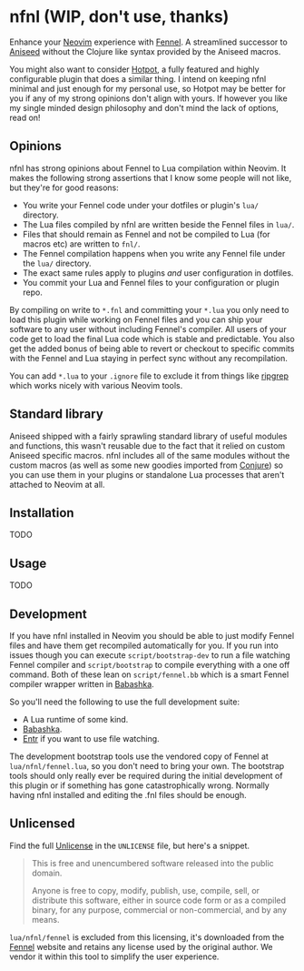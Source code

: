 # nfnl (WIP, don't use, thanks)

Enhance your [Neovim][] experience with [Fennel][]. A streamlined successor to [Aniseed][] without the Clojure like syntax provided by the Aniseed macros.

You might also want to consider [Hotpot][], a fully featured and highly configurable plugin that does a similar thing. I intend on keeping nfnl minimal and just enough for my personal use, so Hotpot may be better for you if any of my strong opinions don't align with yours. If however you like my single minded design philosophy and don't mind the lack of options, read on!

## Opinions

nfnl has strong opinions about Fennel to Lua compilation within Neovim. It makes the following strong assertions that I know some people will not like, but they're for good reasons:

 - You write your Fennel code under your dotfiles or plugin's `lua/` directory.
 - The Lua files compiled by nfnl are written beside the Fennel files in `lua/`.
 - Files that should remain as Fennel and not be compiled to Lua (for macros etc) are written to `fnl/`.
 - The Fennel compilation happens when you write any Fennel file under the `lua/` directory.
 - The exact same rules apply to plugins _and_ user configuration in dotfiles.
 - You commit your Lua and Fennel files to your configuration or plugin repo.

By compiling on write to `*.fnl` and committing your `*.lua` you only need to load this plugin while working on Fennel files and you can ship your software to any user without including Fennel's compiler. All users of your code get to load the final Lua code which is stable and predictable. You also get the added bonus of being able to revert or checkout to specific commits with the Fennel and Lua staying in perfect sync without any recompilation.

You can add `*.lua` to your `.ignore` file to exclude it from things like [ripgrep][] which works nicely with various Neovim tools.

## Standard library

Aniseed shipped with a fairly sprawling standard library of useful modules and functions, this wasn't reusable due to the fact that it relied on custom Aniseed specific macros. nfnl includes all of the same modules without the custom macros (as well as some new goodies imported from [Conjure][]) so you can use them in your plugins or standalone Lua processes that aren't attached to Neovim at all.

## Installation

TODO

## Usage

TODO

## Development

If you have nfnl installed in Neovim you should be able to just modify Fennel files and have them get recompiled automatically for you. If you run into issues though you can execute `script/bootstrap-dev` to run a file watching Fennel compiler and `script/bootstrap` to compile everything with a one off command. Both of these lean on `script/fennel.bb` which is a smart Fennel compiler wrapper written in [Babashka][].

So you'll need the following to use the full development suite:

 - A Lua runtime of some kind.
 - [Babashka][].
 - [Entr][] if you want to use file watching.

The development bootstrap tools use the vendored copy of Fennel at `lua/nfnl/fennel.lua`, so you don't need to bring your own. The bootstrap tools should only really ever be required during the initial development of this plugin or if something has gone catastrophically wrong. Normally having nfnl installed and editing the .fnl files should be enough.

## Unlicensed

Find the full [Unlicense][] in the `UNLICENSE` file, but here's a snippet.

> This is free and unencumbered software released into the public domain.
>
> Anyone is free to copy, modify, publish, use, compile, sell, or distribute this software, either in source code form or as a compiled binary, for any purpose, commercial or non-commercial, and by any means.

`lua/nfnl/fennel` is excluded from this licensing, it's downloaded from the [Fennel][] website and retains any license used by the original author. We vendor it within this tool to simplify the user experience.

[Neovim]: https://neovim.io/
[Fennel]: https://fennel-lang.org/
[Aniseed]: https://github.com/Olical/aniseed
[Conjure]: https://github.com/Olical/conjure
[Unlicense]: http://unlicense.org/
[ripgrep]: https://github.com/BurntSushi/ripgrep
[Babashka]: https://babashka.org/
[Entr]: https://eradman.com/entrproject/
[Hotpot]: https://github.com/rktjmp/hotpot.nvim
